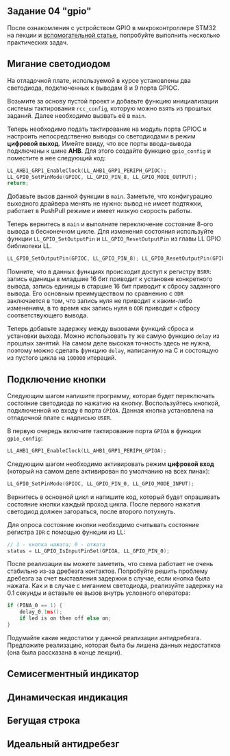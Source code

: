 ## Задание 04 "gpio"

После ознакомления с устройством GPIO в микроконтроллере STM32 на лекции и [вспомогательной статье](https://github.com/edosedgar/stm32f0_ARM/wiki/GPIO-revisited), попробуйте выполнить несколько практических задач.

## Мигание светодиодом

На отладочной плате, используемой в курсе установлены два светодиода, подключенных к выводам 8 и 9 порта GPIOC.

Возьмите за основу пустой проект и добавьте функцию инициализации системы тактирования `rcc_config`, которую можно взять из прошлых заданий. Далее необходимо вызвать её в `main`.

Теперь необходимо подать тактирование на модуль порта GPIOC и настроить непосредственно выводы со светодиодами в режим **цифровой выход**. Имейте ввиду, что все порты ввода-вывода подключены к шине **AHB**. Для этого создайте функцию `gpio_config` и поместите в нее следующий код:

```c
LL_AHB1_GRP1_EnableClock(LL_AHB1_GRP1_PERIPH_GPIOC);
LL_GPIO_SetPinMode(GPIOC, LL_GPIO_PIN_8, LL_GPIO_MODE_OUTPUT);
return;
```

Добавьте вызов данной функции в `main`. Заметьте, что конфигурацию выходного драйвера менять не нужно: вывод не имеет подтяжки, работает в PushPull режиме и имеет низкую скорость работы.

Теперь вернитесь в `main` и выполните переключение состояние 8-ого вывода в бесконечном цикле. Для изменения состояния используйте функции 
`LL_GPIO_SetOutputPin` и `LL_GPIO_ResetOutputPin` из главы LL GPIO библиотеки LL.

```c
LL_GPIO_SetOutputPin(GPIOC, LL_GPIO_PIN_8); LL_GPIO_ResetOutputPin(GPIOC, LL_GPIO_PIN_8);
```

Помните, что в данных функциях происходит доступ к регистру `BSRR`: запись единицы в младшие 16 бит приводит к установке конкретного вывода, запись единицы в старшие 16 бит приводит к сбросу заданного вывода. Его основным преимуществом по сравнению с `ODR` заключается в том, что запись нуля не приводит к каким-либо изменениям, в то время как запись нуля в `ODR` приводит к сбросу соответствующего вывода. 

Теперь добавьте задержку между вызовами функций сброса и установки выхода. Можно использовать ту же самую функцию `delay` из прошлых занятий. На самом деле высокая точность здесь не нужна, поэтому можно сделать функцию `delay`, написанную на C и состоящую из пустого цикла на `100000` итераций.

## Подключение кнопки

Следующим шагом напишите программу, которая будет переключать состояние светодиода по нажатию на кнопку. Воспользуйтесь кнопкой, подключенной ко входу `0` порта `GPIOA`. Данная кнопка установлена на отладочной плате с надписью `USER`.

В первую очередь включите тактирование порта `GPIOA` в функции `gpio_config`:

```c
LL_AHB1_GRP1_EnableClock(LL_AHB1_GRP1_PERIPH_GPIOA);
```

Следующим шагом необходимо активировать режим **цифровой вход** (который на самом деле активирован по умолчанию на всех пинах):

```c
LL_GPIO_SetPinMode(GPIOC, LL_GPIO_PIN_0, LL_GPIO_MODE_INPUT);
```

Вернитесь в основной цикл и напишите код, который будет опрашивать состояние кнопки каждый проход цикла. После первого нажатия светодиод должен загораться, после второго потухнуть.

Для опроса состояние кнопки необходимо считывать состояние регистра `IDR` с помощью функции из LL:

```c
// 1 - кнопка нажата; 0 - отжата
status = LL_GPIO_IsInputPinSet(GPIOA, LL_GPIO_PIN_0);
```

После реализации вы можете заметить, что схема работает не очень стабильно из-за дребезга контактов. Попробуйте решить проблему дребезга за счет выставления задержки в случае, если кнопка была нажата. Как и в случае с миганием светодиода, реализуйте задержку на 0.1 секунды и вставьте ее вызов внутрь условного оператора:

```c
if (PINA_0 == 1) {
    delay_0.1ms();
    if led is on then off else on;
}
```

Подумайте какие недостатки у данной реализации антидребезга. Предложите реализацию, которая была бы лишена данных недостатков (она была рассказана в конце лекции).

## Семисегментный индикатор

## Динамическая индикация

## Бегущая строка

## Идеальный антидребезг
